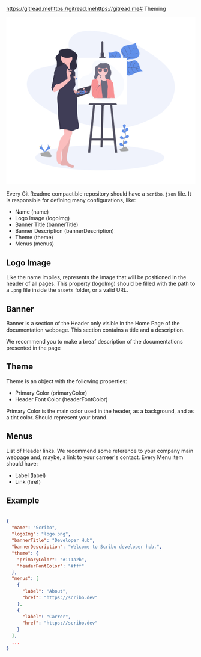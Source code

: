 https://gitread.mehttps://gitread.mehttps://gitread.me# Theming

![Changing Doc Themes](assets/themming.png)

Every Git Readme compactible repository should have a `scribo.json` file. It is responsible for defining many configurations, like:

- Name (name)
- Logo Image (logoImg)
- Banner Title (bannerTitle)
- Banner Description (bannerDescription)
- Theme (theme)
- Menus (menus)

## Logo Image

Like the name implies, represents the image that will be positioned in the header of all pages. This property (logoImg) should be filled with the path to a `.png` file inside the `assets` folder, or a valid URL.

## Banner

Banner is a section of the Header only visible in the Home Page of the documentation webpage. This section contains a title and a description.

We recommend you to make a breaf description of the documentations presented in the page

## Theme

Theme is an object with the following properties:

- Primary Color (primaryColor)
- Header Font Color (headerFontColor)

Primary Color is the main color used in the header, as a background, and as a tint color. Should represent your brand.

## Menus

List of Header links. We recommend some reference to your company main webpage and, maybe, a link to your carreer's contact.
Every Menu item should have:

- Label (label)
- Link (href)

## Example

```json

{
  "name": "Scribo",
  "logoImg": "logo.png",
  "bannerTitle": "Developer Hub",
  "bannerDescription": "Welcome to Scribo developer hub.",
  "theme": {
    "primaryColor": "#111a2b",
    "headerFontColor": "#fff"
  },
  "menus": [
    {
      "label": "About",
      "href": "https://scribo.dev"
    },
    {
      "label": "Carrer",
      "href": "https://scribo.dev"
    }
  ],
  ...
}

```
